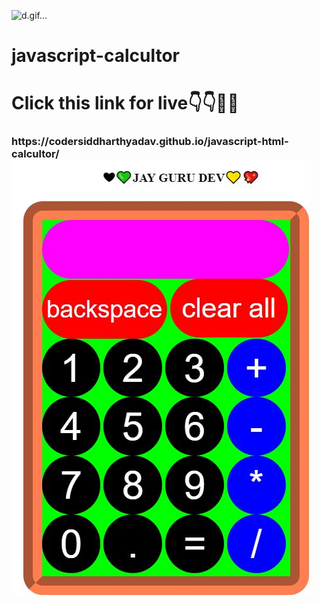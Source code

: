 ![d.gif…]()


# javascript-calcultor
<h1>Click this link for live👇👇🙋🤔</h1>


<H3>https://codersiddharthyadav.github.io/javascript-html-calcultor/
<img src="am.JPG">

